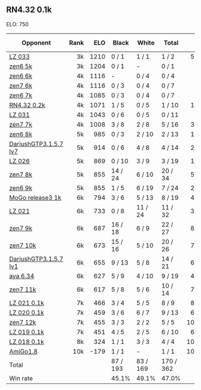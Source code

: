 ## RN4.32 0.1k ##

ELO: 750

Opponent | Rank | ELO | Black | White | Total | Win rate
---------|-----:|----:|-------|-------|-------|-------:
[LZ 033](LZ%20033.md) | 3k | 1210 | 0 / 1 | 1 / 1 | 1 / 2 | 50.0%
[zen6 5k](zen6%205k.md) | 3k | 1204 | 0 / 1 | - | 0 / 1 | 0.0%
[zen6 6k](zen6%206k.md) | 4k | 1116 | - | 0 / 4 | 0 / 4 | 0.0%
[zen7 6k](zen7%206k.md) | 4k | 1116 | 0 / 3 | 0 / 4 | 0 / 7 | 0.0%
[zen6 7k](zen6%207k.md) | 4k | 1085 | 0 / 3 | 0 / 4 | 0 / 7 | 0.0%
[RN4.32 0.2k](RN4.32%200.2k.md) | 4k | 1071 | 1 / 5 | 0 / 5 | 1 / 10 | 10.0%
[LZ 031](LZ%20031.md) | 4k | 1043 | 0 / 6 | 0 / 5 | 0 / 11 | 0.0%
[zen7 7k](zen7%207k.md) | 4k | 1008 | 3 / 8 | 2 / 8 | 5 / 16 | 31.3%
[zen6 8k](zen6%208k.md) | 5k | 985 | 0 / 3 | 2 / 10 | 2 / 13 | 15.4%
[DariushGTP3.1.5.7 lv7](DariushGTP3.1.5.7%20lv7.md) | 5k | 914 | 0 / 6 | 4 / 8 | 4 / 14 | 28.6%
[LZ 026](LZ%20026.md) | 5k | 869 | 0 / 10 | 3 / 9 | 3 / 19 | 15.8%
[zen7 8k](zen7%208k.md) | 5k | 855 | 14 / 24 | 6 / 10 | 20 / 34 | 58.8%
[zen6 9k](zen6%209k.md) | 5k | 855 | 1 / 5 | 6 / 19 | 7 / 24 | 29.2%
[MoGo release3 1k](MoGo%20release3%201k.md) | 6k | 794 | 3 / 6 | 5 / 13 | 8 / 19 | 42.1%
[LZ 021](LZ%20021.md) | 6k | 733 | 0 / 8 | 11 / 24 | 11 / 32 | 34.4%
[zen7 9k](zen7%209k.md) | 6k | 687 | 16 / 18 | 6 / 9 | 22 / 27 | 81.5%
[zen7 10k](zen7%2010k.md) | 6k | 673 | 15 / 16 | 5 / 10 | 20 / 26 | 76.9%
[DariushGTP3.1.5.7 lv1](DariushGTP3.1.5.7%20lv1.md) | 6k | 655 | 9 / 13 | 5 / 8 | 14 / 21 | 66.7%
[aya 6.34](aya%206.34.md) | 6k | 627 | 5 / 9 | 4 / 10 | 9 / 19 | 47.4%
[zen7 11k](zen7%2011k.md) | 6k | 617 | 5 / 8 | 5 / 6 | 10 / 14 | 71.4%
[LZ 021 0.1k](LZ%20021%200.1k.md) | 7k | 466 | 3 / 4 | 5 / 5 | 8 / 9 | 88.9%
[LZ 020 0.1k](LZ%20020%200.1k.md) | 7k | 459 | 3 / 6 | 6 / 7 | 9 / 13 | 69.2%
[zen7 12k](zen7%2012k.md) | 7k | 455 | 3 / 3 | 2 / 2 | 5 / 5 | 100.0%
[LZ 019 0.1k](LZ%20019%200.1k.md) | 7k | 451 | 4 / 5 | 2 / 5 | 6 / 10 | 60.0%
[LZ 018 0.1k](LZ%20018%200.1k.md) | 8k | 324 | 1 / 1 | 3 / 3 | 4 / 4 | 100.0%
[AmiGo1.8](AmiGo1.8.md) | 10k | -179 | 1 / 1 | - | 1 / 1 | 100.0%
Total | | | 87 / 193 | 83 / 169 | 170 / 362 | 
Win rate| | | 45.1% | 49.1% | 47.0% | 
